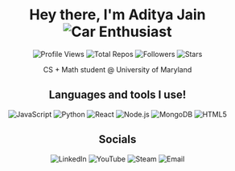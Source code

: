 <div align="center">

<h1>Hey there, I'm Aditya Jain <img src="https://img.shields.io/badge/Car%20Enthusiast-%23FF5733?logo=bmw&logoColor=white" alt="Car Enthusiast"></h1>

<p>
  <img src="https://komarev.com/ghpvc/?username=ajain-us&color=blue&style=flat" alt="Profile Views">
  <img src="https://img.shields.io/badge/dynamic/json?color=green&label=Repos&query=public_repos&url=https%3A%2F%2Fapi.github.com%2Fusers%2Fajain-us" alt="Total Repos">
  <img src="https://img.shields.io/github/followers/ajain-us?label=Followers&style=flat&color=orange" alt="Followers">
  <img src="https://img.shields.io/github/stars/ajain-us?label=Stars&style=flat&color=yellow" alt="Stars">
</p>

<p>CS + Math student @ University of Maryland</p>

<h2>Languages and tools I use!</h2>

<p>
  <img src="https://img.shields.io/badge/-JavaScript-000?&logo=JavaScript" alt="JavaScript">
  <img src="https://img.shields.io/badge/-Python-000?&logo=Python" alt="Python">
  <img src="https://img.shields.io/badge/-React-000?&logo=React" alt="React">
  <img src="https://img.shields.io/badge/-Node.js-000?&logo=node.js" alt="Node.js">
  <img src="https://img.shields.io/badge/-MongoDB-000?&logo=MongoDB" alt="MongoDB">
  <img src="https://img.shields.io/badge/-HTML5-000?&logo=html5" alt="HTML5">
</p>

<h2>Socials</h2>

<p>
  <a href="https://www.linkedin.com/in/aditya-jain-us5/" target="_blank" rel="noreferrer" style="text-decoration:none;">
    <img src="https://img.shields.io/badge/-LinkedIn-blue?logo=Linkedin&logoColor=white" alt="LinkedIn">
  </a>
  <a href="https://www.youtube.com/@ithinkimaj" target="_blank" rel="noreferrer" style="text-decoration:none;">
    <img src="https://img.shields.io/badge/-YouTube-red?logo=youtube&logoColor=white" alt="YouTube">
  </a>
  <a href="https://steamcommunity.com/id/familyhomegame/" target="_blank" rel="noreferrer" style="text-decoration:none;">
    <img src="https://img.shields.io/badge/-Steam-171A21?logo=steam&logoColor=white" alt="Steam">
  </a>
  <a href="mailto:ajain55@umd.edu" style="text-decoration:none;">
    <img src="https://img.shields.io/badge/Email-D14836?logo=gmail&logoColor=white" alt="Email">
  </a>
</p>

</div>
